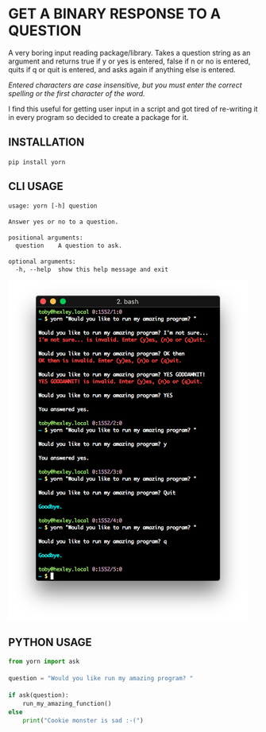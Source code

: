 # GET A BINARY RESPONSE TO A QUESTION

A very boring input reading package/library. Takes a question string as an
argument and returns true if y or yes is entered, false if n or no is entered,
quits if q or quit is entered, and asks again if anything else is entered.

*Entered characters are case insensitive, but you must enter the correct
spelling or the first character of the word.*

I find this useful for getting user input in a script and got tired of
re-writing it in every program so decided to create a package for it.

## INSTALLATION

`pip install yorn`

## CLI USAGE

```
usage: yorn [-h] question

Answer yes or no to a question.

positional arguments:
  question    A question to ask.

optional arguments:
  -h, --help  show this help message and exit
```

![img](./yorn.png "Yorn")

## PYTHON USAGE

```python
from yorn import ask

question = "Would you like run my amazing program? "

if ask(question):
	run_my_amazing_function()
else
	print("Cookie monster is sad :-(")
```
